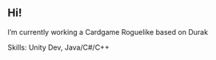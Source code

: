 ## Hi!
 I’m currently working  a Cardgame Roguelike based on Durak

 Skills: Unity Dev, Java/C#/C++
 
